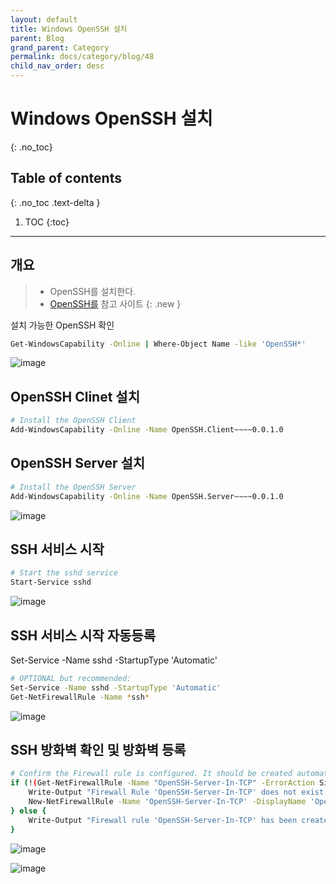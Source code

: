 ```yaml
---
layout: default
title: Windows OpenSSH 설치
parent: Blog
grand_parent: Category
permalink: docs/category/blog/48
child_nav_order: desc
---
```

# Windows OpenSSH 설치
{: .no_toc}

## Table of contents
{: .no_toc .text-delta }

1. TOC
{:toc}

---
## 개요

> - OpenSSH를 설치한다.
> - [OpenSSH를](https://learn.microsoft.com/ko-kr/windows-server/administration/openssh/openssh_install_firstuse) 참고 사이트
{: .new }

설치 가능한 OpenSSH 확인

```bash
Get-WindowsCapability -Online | Where-Object Name -like 'OpenSSH*'
```

![image](https://user-images.githubusercontent.com/36792594/201453911-1418604a-ea32-4fdc-9fea-ce9ff03d79e2.png)

## OpenSSH Clinet 설치

```bash
# Install the OpenSSH Client
Add-WindowsCapability -Online -Name OpenSSH.Client~~~~0.0.1.0
```

## OpenSSH Server 설치

```bash
# Install the OpenSSH Server
Add-WindowsCapability -Online -Name OpenSSH.Server~~~~0.0.1.0
```

![image](https://user-images.githubusercontent.com/36792594/201454703-619bd552-5e70-4e87-8e9f-0fccb394cb61.png)

## SSH 서비스 시작

```bash
# Start the sshd service
Start-Service sshd
```

![image](https://user-images.githubusercontent.com/36792594/201456330-cf9be0ed-cf09-427e-9013-d62248e8b425.png)

## SSH 서비스 시작 자동등록
Set-Service -Name sshd -StartupType 'Automatic'

```bash
# OPTIONAL but recommended:
Set-Service -Name sshd -StartupType 'Automatic'
Get-NetFirewallRule -Name *ssh*
```

![image](https://user-images.githubusercontent.com/36792594/201456459-909a5a26-8f78-4b75-abdb-1ea9810f31bc.png)

## SSH 방화벽 확인 및 방화벽 등록

```bash
# Confirm the Firewall rule is configured. It should be created automatically by setup. Run the following to verify
if (!(Get-NetFirewallRule -Name "OpenSSH-Server-In-TCP" -ErrorAction SilentlyContinue | Select-Object Name, Enabled)) {
    Write-Output "Firewall Rule 'OpenSSH-Server-In-TCP' does not exist, creating it..."
    New-NetFirewallRule -Name 'OpenSSH-Server-In-TCP' -DisplayName 'OpenSSH Server (sshd)' -Enabled True -Direction Inbound -Protocol TCP -Action Allow -LocalPort 22
} else {
    Write-Output "Firewall rule 'OpenSSH-Server-In-TCP' has been created and exists."
}
```

![image](https://user-images.githubusercontent.com/36792594/201456562-c5a2f823-fca9-479e-92c3-2f0311760cf8.png)

![image](https://user-images.githubusercontent.com/36792594/201456706-a26d4263-64ad-4813-8a86-e5e194814ddc.png)